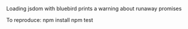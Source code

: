 Loading jsdom with bluebird prints a warning about runaway promises

To reproduce:
   npm install
   npm test
